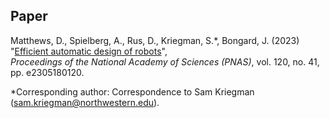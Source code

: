 ## Paper


Matthews, D., Spielberg, A., Rus, D., Kriegman, S.\*, Bongard, J. (2023)  <br>
"[Efficient automatic design of robots](https://www.pnas.org/doi/epdf/10.1073/pnas.2305180120)",  <br>
_Proceedings of the National Academy of Sciences (PNAS)_, vol. 120, no. 41, pp. e2305180120. <br>

\*Corresponding author: Correspondence to Sam Kriegman ([sam.kriegman@northwestern.edu](sam.kriegman@northwestern.edu)).<br>



